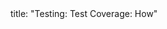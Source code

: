 <frontmatter>
title: "Testing: Test Coverage: How"
</frontmatter>

<include src="navbar.md" boilerplate />

<include src="unit-inPage-asFlat.md" boilerplate />